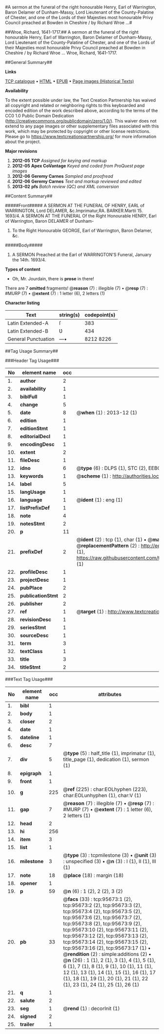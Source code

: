 #A sermon at the funeral of the right honourable Henry, Earl of Warrington, Baron Delamer of Dunham-Massy, Lord Lieutenant of the County-Palatine of Chester, and one of the Lords of their Majesties most honourable Privy Council preached at Bowden in Cheshire / by Richard Wroe ...#

##Wroe, Richard, 1641-1717.##
A sermon at the funeral of the right honourable Henry, Earl of Warrington, Baron Delamer of Dunham-Massy, Lord Lieutenant of the County-Palatine of Chester, and one of the Lords of their Majesties most honourable Privy Council preached at Bowden in Cheshire / by Richard Wroe ...
Wroe, Richard, 1641-1717.

##General Summary##

**Links**

[TCP catalogue](http://www.ota.ox.ac.uk/tcp/)  • 
[HTML](http://tei.it.ox.ac.uk/tcp/Texts-HTML/free/A67/A67184.html)  • 
[EPUB](http://tei.it.ox.ac.uk/tcp/Texts-EPUB/free/A67/A67184.epub) • 
[Page images (Historical Texts)](https://historicaltexts.jisc.ac.uk/eebo-12931248e)

**Availability**

To the extent possible under law, the Text Creation Partnership has waived all copyright and related or neighboring rights to this keyboarded and encoded edition of the work described above, according to the terms of the CC0 1.0 Public Domain Dedication (http://creativecommons.org/publicdomain/zero/1.0/). This waiver does not extend to any page images or other supplementary files associated with this work, which may be protected by copyright or other license restrictions. Please go to https://www.textcreationpartnership.org/ for more information about the project.

**Major revisions**

1. __2012-05__ __TCP__ *Assigned for keying and markup*
1. __2012-05__ __Apex CoVantage__ *Keyed and coded from ProQuest page images*
1. __2012-06__ __Geremy Carnes__ *Sampled and proofread*
1. __2012-06__ __Geremy Carnes__ *Text and markup reviewed and edited*
1. __2013-02__ __pfs__ *Batch review (QC) and XML conversion*

##Content Summary##

#####Front#####
A SERMON AT THE FUNERAL OF HENRY, EARL of WARRINGTON, Lord DELAMER, &c.Imprimatur,RA. BARKER.Martii 15. 1693/4. A SERMON AT THE FUNERAL Of the Right Honourable HENRY, Earl of Warrington, Baron DELAMER of Dunham-
1. To the Right Honourable GEORGE, Earl of Warrington, Baron Delamer, &c.

#####Body#####

1. A SERMON Preached at the Earl of WARRINGTON'S Funeral, January the 14th. 1693/4.

**Types of content**

  * Oh, Mr. Jourdain, there is **prose** in there!

There are 7 **omitted** fragments! 
 @__reason__ (7) : illegible (7)  •  @__resp__ (7) : #MURP (7)  •  @__extent__ (7) : 1 letter (6), 2 letters (1)

**Character listing**


|Text|string(s)|codepoint(s)|
|---|---|---|
|Latin Extended-A|ſ|383|
|Latin Extended-B|Ʋ|434|
|General Punctuation|—•|8212 8226|

##Tag Usage Summary##

###Header Tag Usage###

|No|element name|occ|attributes|
|---|---|---|---|
|1.|__author__|2||
|2.|__availability__|1||
|3.|__biblFull__|1||
|4.|__change__|5||
|5.|__date__|8| @__when__ (1) : 2013-12 (1)|
|6.|__edition__|1||
|7.|__editionStmt__|1||
|8.|__editorialDecl__|1||
|9.|__encodingDesc__|1||
|10.|__extent__|2||
|11.|__fileDesc__|1||
|12.|__idno__|6| @__type__ (6) : DLPS (1), STC (2), EEBO-CITATION (1), OCLC (1), VID (1)|
|13.|__keywords__|1| @__scheme__ (1) : http://authorities.loc.gov/ (1)|
|14.|__label__|5||
|15.|__langUsage__|1||
|16.|__language__|1| @__ident__ (1) : eng (1)|
|17.|__listPrefixDef__|1||
|18.|__note__|4||
|19.|__notesStmt__|2||
|20.|__p__|11||
|21.|__prefixDef__|2| @__ident__ (2) : tcp (1), char (1)  •  @__matchPattern__ (2) : ([0-9\-]+):([0-9IVX]+) (1), (.+) (1)  •  @__replacementPattern__ (2) : http://eebo.chadwyck.com/downloadtiff?vid=$1&page=$2 (1), https://raw.githubusercontent.com/textcreationpartnership/Texts/master/tcpchars.xml#$1 (1)|
|22.|__profileDesc__|1||
|23.|__projectDesc__|1||
|24.|__pubPlace__|2||
|25.|__publicationStmt__|2||
|26.|__publisher__|2||
|27.|__ref__|1| @__target__ (1) : http://www.textcreationpartnership.org/docs/. (1)|
|28.|__revisionDesc__|1||
|29.|__seriesStmt__|1||
|30.|__sourceDesc__|1||
|31.|__term__|3||
|32.|__textClass__|1||
|33.|__title__|3||
|34.|__titleStmt__|2||


###Text Tag Usage###

|No|element name|occ|attributes|
|---|---|---|---|
|1.|__bibl__|1||
|2.|__body__|1||
|3.|__closer__|2||
|4.|__date__|1||
|5.|__dateline__|1||
|6.|__desc__|7||
|7.|__div__|5| @__type__ (5) : half_title (1), imprimatur (1), title_page (1), dedication (1), sermon (1)|
|8.|__epigraph__|1||
|9.|__front__|1||
|10.|__g__|225| @__ref__ (225) : char:EOLhyphen (223), char:EOLunhyphen (1), char:V (1)|
|11.|__gap__|7| @__reason__ (7) : illegible (7)  •  @__resp__ (7) : #MURP (7)  •  @__extent__ (7) : 1 letter (6), 2 letters (1)|
|12.|__head__|2||
|13.|__hi__|256||
|14.|__item__|3||
|15.|__list__|1||
|16.|__milestone__|3| @__type__ (3) : tcpmilestone (3)  •  @__unit__ (3) : unspecified (3)  •  @__n__ (3) : I (1), II (1), III (1)|
|17.|__note__|18| @__place__ (18) : margin (18)|
|18.|__opener__|1||
|19.|__p__|59| @__n__ (6) : 1 (2), 2 (2), 3 (2)|
|20.|__pb__|33| @__facs__ (33) : tcp:95673:1 (2), tcp:95673:2 (2), tcp:95673:3 (2), tcp:95673:4 (2), tcp:95673:5 (2), tcp:95673:6 (2), tcp:95673:7 (2), tcp:95673:8 (2), tcp:95673:9 (2), tcp:95673:10 (2), tcp:95673:11 (2), tcp:95673:12 (2), tcp:95673:13 (2), tcp:95673:14 (2), tcp:95673:15 (2), tcp:95673:16 (2), tcp:95673:17 (1)  •  @__rendition__ (2) : simple:additions (2)  •  @__n__ (26) : 1 (1), 2 (1), 3 (1), 4 (1), 5 (1), 6 (1), 7 (1), 8 (1), 9 (1), 10 (1), 11 (1), 12 (1), 13 (1), 14 (1), 15 (1), 16 (1), 17 (1), 18 (1), 19 (1), 20 (1), 21 (1), 22 (1), 23 (1), 24 (1), 25 (1), 26 (1)|
|21.|__q__|1||
|22.|__salute__|2||
|23.|__seg__|1| @__rend__ (1) : decorInit (1)|
|24.|__signed__|2||
|25.|__trailer__|1||
